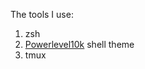 The tools I use:

1. zsh
1. [Powerlevel10k](https://github.com/romkatv/powerlevel10k) shell theme
1. tmux
